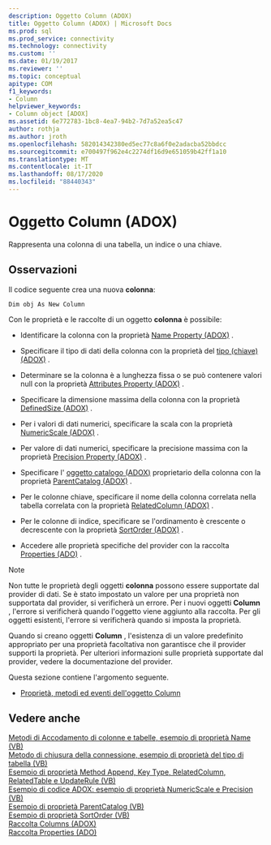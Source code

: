 ```yaml
---
description: Oggetto Column (ADOX)
title: Oggetto Column (ADOX) | Microsoft Docs
ms.prod: sql
ms.prod_service: connectivity
ms.technology: connectivity
ms.custom: ''
ms.date: 01/19/2017
ms.reviewer: ''
ms.topic: conceptual
apitype: COM
f1_keywords:
- Column
helpviewer_keywords:
- Column object [ADOX]
ms.assetid: 6e772783-1bc8-4ea7-94b2-7d7a52ea5c47
author: rothja
ms.author: jroth
ms.openlocfilehash: 582014342380ed5ec77c8a6f0e2adacba52bbdcc
ms.sourcegitcommit: e700497f962e4c2274df16d9e651059b42ff1a10
ms.translationtype: MT
ms.contentlocale: it-IT
ms.lasthandoff: 08/17/2020
ms.locfileid: "88440343"
---
```

# <a name="column-object-adox"></a>Oggetto Column (ADOX)
Rappresenta una colonna di una tabella, un indice o una chiave.  
  
## <a name="remarks"></a>Osservazioni  
 Il codice seguente crea una nuova **colonna**:  
  
 `Dim obj As New Column`  
  
 Con le proprietà e le raccolte di un oggetto **colonna** è possibile:  
  
-   Identificare la colonna con la proprietà [Name Property (ADOX)](../../../ado/reference/adox-api/name-property-adox.md) .  
  
-   Specificare il tipo di dati della colonna con la proprietà del [tipo (chiave) (ADOX)](../../../ado/reference/adox-api/type-property-key-adox.md) .  
  
-   Determinare se la colonna è a lunghezza fissa o se può contenere valori null con la proprietà [Attributes Property (ADOX)](../../../ado/reference/adox-api/attributes-property-adox.md) .  
  
-   Specificare la dimensione massima della colonna con la proprietà [DefinedSize (ADOX)](../../../ado/reference/adox-api/definedsize-property-adox.md) .  
  
-   Per i valori di dati numerici, specificare la scala con la proprietà [NumericScale (ADOX)](../../../ado/reference/adox-api/numericscale-property-adox.md) .  
  
-   Per valore di dati numerici, specificare la precisione massima con la proprietà [Precision Property (ADOX)](../../../ado/reference/adox-api/precision-property-adox.md) .  
  
-   Specificare l' [oggetto catalogo (ADOX)](../../../ado/reference/adox-api/catalog-object-adox.md) proprietario della colonna con la proprietà [ParentCatalog (ADOX)](../../../ado/reference/adox-api/parentcatalog-property-adox.md) .  
  
-   Per le colonne chiave, specificare il nome della colonna correlata nella tabella correlata con la proprietà [RelatedColumn (ADOX)](../../../ado/reference/adox-api/relatedcolumn-property-adox.md) .  
  
-   Per le colonne di indice, specificare se l'ordinamento è crescente o decrescente con la proprietà [SortOrder (ADOX)](../../../ado/reference/adox-api/sortorder-property-adox.md) .  
  
-   Accedere alle proprietà specifiche del provider con la raccolta [Properties (ADO)](../../../ado/reference/ado-api/properties-collection-ado.md) .  
  
> [!NOTE]
>  Non tutte le proprietà degli oggetti **colonna** possono essere supportate dal provider di dati. Se è stato impostato un valore per una proprietà non supportata dal provider, si verificherà un errore. Per i nuovi oggetti **Column** , l'errore si verificherà quando l'oggetto viene aggiunto alla raccolta. Per gli oggetti esistenti, l'errore si verificherà quando si imposta la proprietà.  
>   
>  Quando si creano oggetti **Column** , l'esistenza di un valore predefinito appropriato per una proprietà facoltativa non garantisce che il provider supporti la proprietà. Per ulteriori informazioni sulle proprietà supportate dal provider, vedere la documentazione del provider.  
  
 Questa sezione contiene l'argomento seguente.  
  
-   [Proprietà, metodi ed eventi dell'oggetto Column](../../../ado/reference/adox-api/column-object-properties-methods-and-events.md)  
  
## <a name="see-also"></a>Vedere anche  
 [Metodi di Accodamento di colonne e tabelle, esempio di proprietà Name (VB)](../../../ado/reference/adox-api/columns-and-tables-append-methods-name-property-example-vb.md)   
 [Metodo di chiusura della connessione, esempio di proprietà del tipo di tabella (VB)](../../../ado/reference/adox-api/connection-close-method-table-type-property-example-vb.md)   
 [Esempio di proprietà Method Append, Key Type, RelatedColumn, RelatedTable e UpdateRule (VB)](../../../ado/reference/adox-api/keys-append-method-key-type-relatedcolumn-relatedtable-example-vb.md)   
 [Esempio di codice ADOX: esempio di proprietà NumericScale e Precision (VB)](../../../ado/reference/adox-api/adox-code-example-numericscale-and-precision-properties-example-vb.md)   
 [Esempio di proprietà ParentCatalog (VB)](../../../ado/reference/adox-api/parentcatalog-property-example-vb.md)   
 [Esempio di proprietà SortOrder (VB)](../../../ado/reference/adox-api/sortorder-property-example-vb.md)   
 [Raccolta Columns (ADOX)](../../../ado/reference/adox-api/columns-collection-adox.md)   
 [Raccolta Properties (ADO)](../../../ado/reference/ado-api/properties-collection-ado.md)
